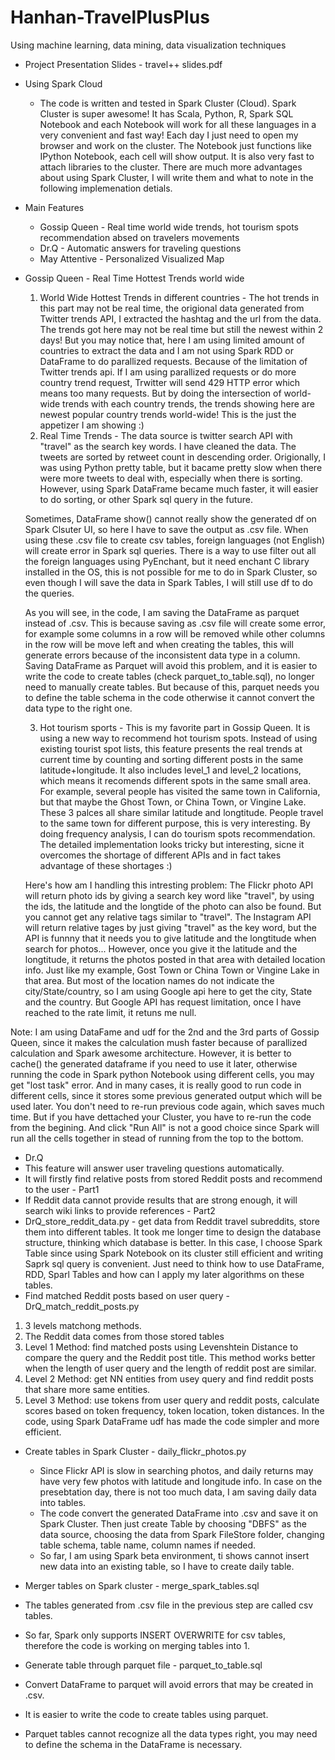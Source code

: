 # Hanhan-TravelPlusPlus
Using machine learning, data mining, data visualization techniques

* Project Presentation Slides - travel++ slides.pdf

* Using Spark Cloud
  * The code is written and tested in Spark Cluster (Cloud). Spark Cluster is super awesome! It has Scala, Python, R, Spark SQL Notebook and each Notebook will work for all these languages in a very convenient and fast way! Each day I just need to open my browser and work on the cluster. The Notebook just functions like IPython Notebook, each cell will show output. It is also very fast to attach libraries to the cluster. There are much more advantages about using Spark Cluster, I will write them and what to note in the following implemenation detials.

* Main Features
  * Gossip Queen - Real time world wide trends, hot tourism spots recommendation absed on travelers movements
  * Dr.Q - Automatic answers for traveling questions
  * May Attentive - Personalized Visualized Map
  
* Gossip Queen - Real Time Hottest Trends world wide
  1. World Wide Hottest Trends in different countries - The hot trends in this part may not be real time, the origional data generated from Twitter trends API, I extracted the hashtag and the url from the data. The trends got here may not be real time but still the newest within 2 days! But you may notice that, here I am using limited amount of countries to extract the data and I am not using Spark RDD or DataFrame to do parallized requests. Because of the limitation of Twitter trends api. If I am using parallized requests or do more country trend request, Trwitter will send 429 HTTP error which means too many requests. But by doing the intersection of world-wide trends with each country trends, the trends showing here are newest popular country trends world-wide! This is the just the appetizer I am showing :)
  2. Real Time Trends - The data source is twitter search API with "travel" as the search key words. I have cleaned the data. The tweets are sorted by retweet count in descending order. Origionally, I was using Python pretty table, but it bacame pretty slow when there were more tweets to deal with, especially when there is sorting. However, using Spark DataFrame became much faster, it will easier to do sorting, or other Spark sql query in the future.

    Sometimes, DataFrame show() cannot really show the generated df on Spark Clsuter UI, so here I have to save the output as .csv file. When using these .csv file to create csv tables, foreign languages (not English) will create error in Spark sql queries. There is a way to use filter out all the foreign languages using PyEnchant, but it need enchant C library installed in the OS, this is not possible for me to do in Spark Cluster, so even though I will save the data in Spark Tables, I will still use df to do the queries.
      
    As you will see, in the code, I am saving the DataFrame as parquet instead of .csv. This is because saving as .csv file will create some error, for example some columns in a row will be removed while other columns in the row will be move left and when creating the tables, this will generate errors because of the inconsistent data type in a column. Saving DataFrame as Parquet will avoid this problem, and it is easier to write the code to create tables (check parquet_to_table.sql), no longer need to manually create tables. But because of this, parquet needs you to define the table schema in the code otherwise it cannot convert the data type to the right one.
      
  3. Hot tourism sports - This is my favorite part in Gossip Queen. It is using a new way to recommend hot tourism spots. Instead of using existing tourist spot lists, this feature presents the real trends at current time by counting and sorting different posts in the same latitude+longitude. It also includes level_1 and level_2 locations, which means it recomends different spots in the same small area. For example, several people has visited the same town in California, but that maybe the Ghost Town, or China Town, or Vingine Lake. These 3 palces all share similar latitude and longtitude. People travel to the same town for different purpose, this is very interesting. By doing frequency analysis, I can do tourism spots recommendation. The detailed implementation looks tricky but interesting, sicne it overcomes the shortage of different APIs and in fact takes advantage of these shortages :)

    Here's how am I handling this intresting problem: The Flickr photo API will return photo ids by giving a search key word like "travel", by using the ids, the latitude and the longtide of the photo can also be found. But you cannot get any relative tags similar to "travel". The Instagram API will return relative tages by just giving "travel" as the key word, but the API is funnny that it needs you to give latitude and the longtitude when search for photos... However, once you give it the latitude and the longtitude, it returns the photos posted in that area with detailed location info. Just like my example, Gost Town or China Town or Vingine Lake in that area. But most of the location names do not indicate the city/State/country, so I am using Google api here to get the city, State and the country. But Google API has request limitation, once I have reached to the rate limit, it retuns me null.

Note: I am using DataFame and udf for the 2nd and the 3rd parts of Gossip Queen, since it makes the calculation mush faster because of parallized calculation and Spark awesome architecture. However, it is better to cache() the generated dataframe if you need to use it later, otherwise running the code in Spark python Notebook using different cells, you may get "lost task" error.
And in many cases, it is really good to run code in different cells, since it stores some previous generated output which will be used later. You don't need to re-run previous code again, which saves much time. But if you have dettached your Cluster, you have to re-run the code from the begining. And click "Run All" is not a good choice since Spark will run all the cells together in stead of running from the top to the bottom.


 * Dr.Q
  * This feature will answer user traveling questions automatically.
  * It will firstly find relative posts from stored Reddit posts and recommend to the user - Part1
  * If Reddit data cannot provide results that are strong enough, it will search wiki links to provide references - Part2
  * DrQ_store_reddit_data.py - get data from Reddit travel subreddits, store them into different tables. It took me longer time to design the database structure, thinking which database is better. In this case, I choose Spark Table since using Spark Notebook on its cluster still efficient and writing Saprk sql query is convenient. Just need to think how to use DataFrame, RDD, Sparl Tables and how can I apply my later algorithms on these tables.
  * Find matched Reddit posts based on user query - DrQ_match_reddit_posts.py
   1. 3 levels matchong methods.
   2. The Reddit data comes from those stored tables 
   3. Level 1 Method: find matched posts using Levenshtein Distance to compare the query and the Reddit post title. This method works better when the length of user query and the length of reddit post are similar.
   4. Level 2 Method: get NN entities from usey query and find reddit posts that share more same entities. 
   5. Level 3 Method: use tokens from user query and reddit posts, calculate scores based on token frequency, token location, token distances. In the code, using Spark DataFrame udf has made the code simpler and more efficient.


* Create tables in Spark Cluster - daily_flickr_photos.py
  * Since Flickr API is slow in searching photos, and daily returns may have very few photos with latitude and longitude info. In case on the presebtation day, there is not too much data, I am saving daily data into tables.
  * The code convert the generated DataFrame into .csv and save it on Spark Cluster. Then just create Table by choosing "DBFS" as the data source, choosing the data from Spark FileStore folder, changing table schema, table name, column names if needed.
  * So far, I am using Spark beta environment, ti shows cannot insert new data into an existing table, so I have to create daily table.

* Merger tables on Spark cluster - merge_spark_tables.sql
 * The tables generated from .csv file in the previous step are called csv tables.
 * So far, Spark only supports INSERT OVERWRITE for csv tables, therefore the code is working on merging tables into 1.

* Generate table through parquet file - parquet_to_table.sql
 * Convert DataFrame to parquet will avoid errors that may be created in .csv.
 * It is easier to write the code to create tables using parquet.
 * Parquet tables cannot recognize all the data types right, you may need to define the schema in the DataFrame is necessary.
